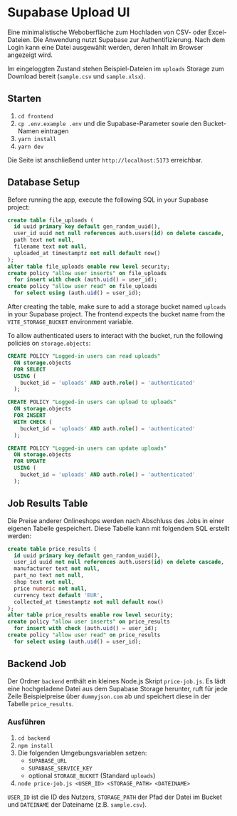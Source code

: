 # Supabase Upload UI

Eine minimalistische Weboberfläche zum Hochladen von CSV- oder Excel-Dateien. Die Anwendung nutzt Supabase zur Authentifizierung. Nach dem Login kann eine Datei ausgewählt werden, deren Inhalt im Browser angezeigt wird.

Im eingeloggten Zustand stehen Beispiel-Dateien im `uploads` Storage zum Download bereit (`sample.csv` und `sample.xlsx`).

## Starten

1. `cd frontend`
2. `cp .env.example .env` und die Supabase-Parameter sowie den Bucket-Namen eintragen
3. `yarn install`
4. `yarn dev`

Die Seite ist anschließend unter `http://localhost:5173` erreichbar.

## Database Setup

Before running the app, execute the following SQL in your Supabase project:

```sql
create table file_uploads (
  id uuid primary key default gen_random_uuid(),
  user_id uuid not null references auth.users(id) on delete cascade,
  path text not null,
  filename text not null,
  uploaded_at timestamptz not null default now()
);
alter table file_uploads enable row level security;
create policy "allow user inserts" on file_uploads
  for insert with check (auth.uid() = user_id);
create policy "allow user read" on file_uploads
  for select using (auth.uid() = user_id);
```

After creating the table, make sure to add a storage bucket named `uploads`
in your Supabase project. The frontend expects the bucket name from the
`VITE_STORAGE_BUCKET` environment variable.

To allow authenticated users to interact with the bucket, run the following
policies on `storage.objects`:

```sql
CREATE POLICY "Logged-in users can read uploads"
  ON storage.objects
  FOR SELECT
  USING (
    bucket_id = 'uploads' AND auth.role() = 'authenticated'
  );

CREATE POLICY "Logged-in users can upload to uploads"
  ON storage.objects
  FOR INSERT
  WITH CHECK (
    bucket_id = 'uploads' AND auth.role() = 'authenticated'
  );

CREATE POLICY "Logged-in users can update uploads"
  ON storage.objects
  FOR UPDATE
  USING (
    bucket_id = 'uploads' AND auth.role() = 'authenticated'
  );
```

## Job Results Table

Die Preise anderer Onlineshops werden nach Abschluss des Jobs in einer eigenen
Tabelle gespeichert. Diese Tabelle kann mit folgendem SQL erstellt werden:

```sql
create table price_results (
  id uuid primary key default gen_random_uuid(),
  user_id uuid not null references auth.users(id) on delete cascade,
  manufacturer text not null,
  part_no text not null,
  shop text not null,
  price numeric not null,
  currency text default 'EUR',
  collected_at timestamptz not null default now()
);
alter table price_results enable row level security;
create policy "allow user inserts" on price_results
  for insert with check (auth.uid() = user_id);
create policy "allow user read" on price_results
  for select using (auth.uid() = user_id);
```


## Backend Job

Der Ordner `backend` enthält ein kleines Node.js Skript `price-job.js`. Es lädt eine hochgeladene Datei aus dem Supabase Storage herunter, ruft für jede Zeile Beispielpreise über `dummyjson.com` ab und speichert diese in der Tabelle `price_results`.

### Ausführen

1. `cd backend`
2. `npm install`
3. Die folgenden Umgebungsvariablen setzen:
   - `SUPABASE_URL`
   - `SUPABASE_SERVICE_KEY`
   - optional `STORAGE_BUCKET` (Standard `uploads`)
4. `node price-job.js <USER_ID> <STORAGE_PATH> <DATEINAME>`

`USER_ID` ist die ID des Nutzers, `STORAGE_PATH` der Pfad der Datei im Bucket und `DATEINAME` der Dateiname (z.B. `sample.csv`).
